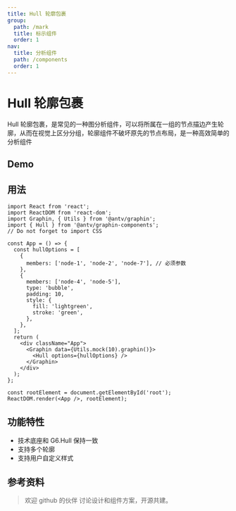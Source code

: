 ```yaml
---
title: Hull 轮廓包裹
group:
  path: /mark
  title: 标示组件
  order: 1
nav:
  title: 分析组件
  path: /components
  order: 1
---
```


# Hull 轮廓包裹

Hull 轮廓包裹，是常见的一种图分析组件，可以将所属在一组的节点描边产生轮廓，从而在视觉上区分分组，轮廓组件不破坏原先的节点布局，是一种高效简单的分析组件

## Demo

<code src='./demos/Simple.tsx'></code>

<API src='./index.tsx'></API>

## 用法

```tsx | pure
import React from 'react';
import ReactDOM from 'react-dom';
import Graphin, { Utils } from '@antv/graphin';
import { Hull } from '@antv/graphin-components';
// Do not forget to import CSS

const App = () => {
  const hullOptions = [
    {
      members: ['node-1', 'node-2', 'node-7'], // 必须参数
    },
    {
      members: ['node-4', 'node-5'],
      type: 'bubble',
      padding: 10,
      style: {
        fill: 'lightgreen',
        stroke: 'green',
      },
    },
  ];
  return (
    <div className="App">
      <Graphin data={Utils.mock(10).graphin()}>
        <Hull options={hullOptions} />
      </Graphin>
    </div>
  );
};

const rootElement = document.getElementById('root');
ReactDOM.render(<App />, rootElement);
```

## 功能特性

- 技术底座和 G6.Hull 保持一致
- 支持多个轮廓
- 支持用户自定义样式

## 参考资料

> 欢迎 github 的伙伴 讨论设计和组件方案，开源共建。
